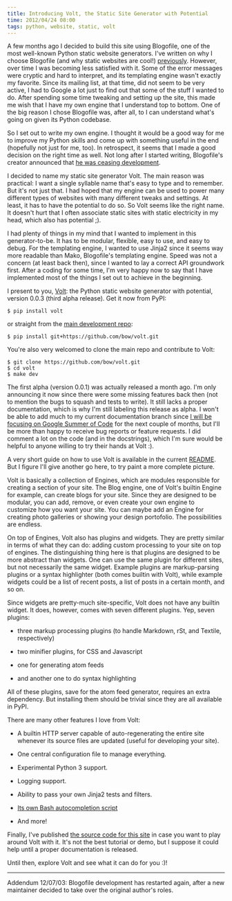 ```yaml
---
title: Introducing Volt, the Static Site Generator with Potential
time: 2012/04/24 08:00
tags: python, website, static, volt
---
```


A few months ago I decided to build this site using Blogofile, one of the most
well-known Python static website generators. I've written on why I choose
Blogofile (and why static websites are cool!) 
[previously](/blog/2011/09/switching-to-static/). However, over time I was 
becoming less satisfied with it. Some of the error messages were cryptic
and hard to interpret, and its templating engine wasn't exactly my favorite.
Since its mailing list, at that time, did not seem to be very active, I had
to Google a lot just to find out that some of the stuff I wanted to do. After
spending some time tweaking and setting up the site, this made me wish that I
have my own engine that I understand top to bottom. One of the big reason I
chose Blogofile was, after all, to I can understand what's going on given its
Python codebase.

So I set out to write my own engine. I thought it would be a good way for me to
improve my Python skills and come up with something useful in the end
(hopefully not just for me, too). In retrospect, it seems that I made a good
decision on the right time as well. Not long after I started writing, Blogofile's
creator announced that [he was ceasing
development](https://groups.google.com/d/msg/blogofile-discuss/MG02xNwS8Lc/_MK-gmOU2iEJ).

I decided to name my static site generator Volt. The main reason was
practical: I want a single syllable name that's easy to type and to remember.
But it's not just that. I had hoped that my engine can be used to power many
different types of websites with many different tweaks and settings. At
least, it has to have the potential to do so. So Volt seems like the right
name. It doesn't hurt that I often associate static sites with static
electricity in my head, which also has potential ;).

I had plenty of things in my mind that I wanted to implement in this
generator-to-be. It has to be modular, flexible, easy to use, and
easy to debug. For the templating engine, I wanted to use Jinja2 since it
seems way more readable than Mako, Blogofile's templating engine.
Speed was not a concern (at least back then), since I wanted to lay a correct
API groundwork first. After a coding for some time, I'm very happy now to say
that I have implemented most of the things I set out to achieve in the beginning.

I present to you, [Volt](http://pypi.python.org/pypi/Volt/0.0.3): the Python
static website generator with potential, version 0.0.3 (third alpha release). Get it
now from PyPI:

    $ pip install volt

or straight from the [main development repo](https://github.com/bow/volt):

    $ pip install git+https://github.com/bow/volt.git

You're also very welcomed to clone the main repo and contribute to Volt:

    $ git clone https://github.com/bow/volt.git
    $ cd volt
    $ make dev

The first alpha (version 0.0.1) was actually released a month ago. I'm only
announcing it now since there were some missing features back then (not to
mention the bugs to squash and tests to write). It still lacks a proper
documentation, which is why I'm still labeling this release as alpha.
I won't be able to add much to my current documentation branch since [I will
be focusing on Google Summer of Code](/blog/2012/04/google-summer-of-code-is-on/)
for the next couple of months, but I'll be more than happy to receive
bug reports or feature requests. I did comment a lot on the code
(and in the docstrings), which I'm sure would be helpful to anyone
willing to try their hands at Volt :).

A very short guide on how to use Volt is available in the current
[README](https://github.com/bow/volt/blob/master/README.rst).
But I figure I'll give another go here, to try paint a more complete picture.

Volt is basically a collection of Engines, which are modules responsible for
creating a section of your site. The Blog engine, one of Volt's builtin
Engine for example, can create blogs for your site. Since they are designed
to be modular, you can add, remove, or even create your own engine to
customize how you want your site. You can maybe add an Engine for creating
photo galleries or showing your design portofolio. The possibilities are
endless.

On top of Engines, Volt also has plugins and widgets. They are pretty similar
in terms of what they can do: adding custom processing to your site on top of
engines. The distinguishing thing here is that plugins are designed to be more
abstract than widgets. One can use the same plugin for different sites, but
not necessarily the same widget. Example plugins are markup-parsing plugins
or a syntax highlighter (both comes builtin with Volt), while example widgets
could be a list of recent posts, a list of posts in a certain month, and so on.

Since widgets are pretty-much site-specific, Volt does not have any builtin
widget. It does, however, comes with seven different plugins. Yep, seven
plugins:

  * three markup processing plugins (to handle Markdown, rSt, and Textile,
    respectively)
  
  * two minifier plugins, for CSS and Javascript
  
  * one for generating atom feeds
  
  * and another one to do syntax highlighting

All of these plugins, save for the atom feed generator, requires an extra
dependency. But installing them should be trivial since they are all
available in PyPI.

There are many other features I love from Volt:

  * A builtin HTTP server capable of auto-regenerating the entire site
    whenever its source files are updated (useful for developing your site). 
  
  * One central configuration file to manage everything.

  * Experimental Python 3 support.

  * Logging support.

  * Ability to pass your own Jinja2 tests and filters.

  * [Its own Bash autocompletion script](https://github.com/bow/volt/blob/master/extras/volt)

  * And more!

Finally, I've published [the source code for 
this site](https://github.com/bow/homepage) in case you want to play around
Volt with it. It's not the best tutorial or demo, but I suppose it could help
until a proper documentation is released.

Until then, explore Volt and see what it can do for you :)!

<hr />

Addendum 12/07/03: Blogofile development has restarted again, after a new
maintainer decided to take over the original author's roles.
